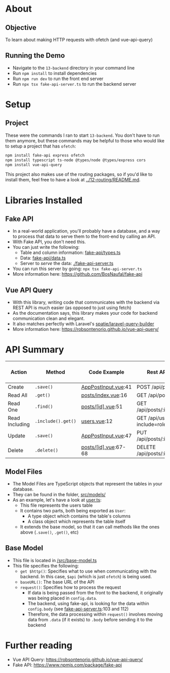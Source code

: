 # About
## Objective
To learn about making HTTP requests with ofetch (and vue-api-query)

## Running the Demo
- Navigate to the `13-backend` directory in your command line
- Run `npm install` to install dependencies
- Run `npm run dev` to run the front end server
- Run `npx tsx fake-api-server.ts` to run the backend server

# Setup
## Project
These were the commands I ran to start `13-backend`. You don't have to run them anymore, but these commands may be helpful to those who would like to setup a project that has `ofetch`:

```bash
npm install fake-api express ofetch
npm install typescript ts-node @types/node @types/express cors
npm install vue-api-query
```

This project also makes use of the routing packages, so if you'd like to install them, feel free to have a look at [../12-routing/README.md](./../12-routing/README.md).

# Libraries Installed
## Fake API
- In a real-world application, you'll probably have a database, and a way to process that data to serve them to the front-end by calling an API.
- With Fake API, you don't need this.
- You can just write the following:
  - Table and column information: [fake-api/types.ts](./src/fake-api/types.ts)
  - Data: [fake-api/data.ts](./src/fake-api/data.ts)
  - Server to *serve* the data: [./fake-api-server.ts](./fake-api-server.ts)
- You can run this server by going: `npx tsx fake-api-server.ts`
- More information here: https://github.com/BosNaufal/fake-api 

## Vue API Query
- With this library, writing code that communicates with the backend via REST API is much easier (as opposed to just using fetch)
- As the documentation says, this library makes your code for backend communication clean and elegant.
- It also matches perfectly with Laravel's [spatie/laravel-query-builder](https://github.com/spatie/laravel-query-builder)
- More information here: https://robsontenorio.github.io/vue-api-query/

# API Summary
| Action | Method | Code Example | Rest API | [fake-api-server.ts](./fake-api-server.ts) |
| ------ | ------ | -------------- | -------- | ------------------------------------------ |
| Create | `.save()` | [AppPostInput.vue](./src/components/AppPostInput.vue):41 | POST /api/posts | Line 102 |
| Read All | `.get()` | [posts/index.vue](./src/pages/posts/index.vue):16 | GET /api/posts | Line 60 |
| Read One | `.find()` | [posts/[id].vue](./src/pages/posts/[id].vue):51 | GET /api/posts/:id| Line 83 |
| Read Including | `.include().get()` | [users.vue](./src/pages/users.vue):12 | GET /api/users?include=roleType| Line 21 |
| Update | `.save()` | [AppPostInput.vue](./src/components/AppPostInput.vue):47 | PUT /api/posts/:id | Line 111 |
| Delete | `.delete()`| [posts/[id].vue](./src/pages/posts/[id].vue):67-68 | DELETE /api/posts/:id | Line 129|

## Model Files
- The Model Files are TypeScript objects that represent the tables in your database.
- They can be found in the folder, [src/models/](./src/models/)
- As an example, let's have a look at [user.ts](./src/models/user.ts):
  - This file represents the users table
  - It contains two parts, both being exported as `User`: 
    - A type object which contains the table's columns
    - A class object which represents the table itself
  - It extends the base model, so that it can call methods like the ones above (`.save()`, `.get()`,  etc)

## Base Model
- This file is located in [/src/base-model.ts](./src/base-model.ts)
- This file specifies the following:
  - `get $http()`: Specifies what to use when communicating with the backend. In this case, `$api` (which is just `ofetch`) is being used.
  - `baseURL()`: The base URL of the API
  - `request()`: Specifies how to process the request
    - If data is being passed from the front to the backend, it originally was being placed in `config.data`.
    - The backend, using fake-api, is looking for the data within `config.body` (see [fake-api-server.ts](./fake-api-server.ts):103 and 112)
    - Therefore, the data processing within `request()` involves moving data from `.data` (if it exists) to `.body` before sending it to the backend

# Further reading
- Vue API Query: https://robsontenorio.github.io/vue-api-query/
- Fake API: https://www.npmjs.com/package/fake-api
